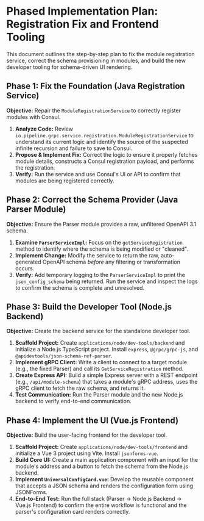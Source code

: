 # Phased Implementation Plan: Registration Fix and Frontend Tooling

This document outlines the step-by-step plan to fix the module registration service, correct the schema provisioning in modules, and build the new developer tooling for schema-driven UI rendering.

## Phase 1: Fix the Foundation (Java Registration Service)

**Objective:** Repair the `ModuleRegistrationService` to correctly register modules with Consul.

1.  **Analyze Code:** Review `io.pipeline.grpc.service.registration.ModuleRegistrationService` to understand its current logic and identify the source of the suspected infinite recursion and failure to save to Consul.
2.  **Propose & Implement Fix:** Correct the logic to ensure it properly fetches module details, constructs a Consul registration payload, and performs the registration.
3.  **Verify:** Run the service and use Consul's UI or API to confirm that modules are being registered correctly.

## Phase 2: Correct the Schema Provider (Java Parser Module)

**Objective:** Ensure the Parser module provides a raw, unfiltered OpenAPI 3.1 schema.

1.  **Examine `ParserServiceImpl`:** Focus on the `getServiceRegistration` method to identify where the schema is being modified or "cleaned".
2.  **Implement Change:** Modify the service to return the raw, auto-generated OpenAPI schema *before* any filtering or transformation occurs.
3.  **Verify:** Add temporary logging to the `ParserServiceImpl` to print the `json_config_schema` being returned. Run the service and inspect the logs to confirm the schema is complete and unresolved.

## Phase 3: Build the Developer Tool (Node.js Backend)

**Objective:** Create the backend service for the standalone developer tool.

1.  **Scaffold Project:** Create `applications/node/dev-tools/backend` and initialize a Node.js TypeScript project. Install `express`, `@grpc/grpc-js`, and `@apidevtools/json-schema-ref-parser`.
2.  **Implement gRPC Client:** Write a client to connect to a target module (e.g., the fixed Parser) and call its `GetServiceRegistration` method.
3.  **Create Express API:** Build a simple Express server with a REST endpoint (e.g., `/api/module-schema`) that takes a module's gRPC address, uses the gRPC client to fetch the raw schema, and returns it.
4.  **Test Communication:** Run the Parser module and the new Node.js backend to verify end-to-end communication.

## Phase 4: Implement the UI (Vue.js Frontend)

**Objective:** Build the user-facing frontend for the developer tool.

1.  **Scaffold Project:** Create `applications/node/dev-tools/frontend` and initialize a Vue 3 project using Vite. Install `jsonforms-vue`.
2.  **Build Core UI:** Create a main application component with an input for the module's address and a button to fetch the schema from the Node.js backend.
3.  **Implement `UniversalConfigCard.vue`:** Develop the reusable component that accepts a JSON schema and renders the configuration form using JSONForms.
4.  **End-to-End Test:** Run the full stack (Parser -> Node.js Backend -> Vue.js Frontend) to confirm the entire workflow is functional and the parser's configuration card renders correctly.
